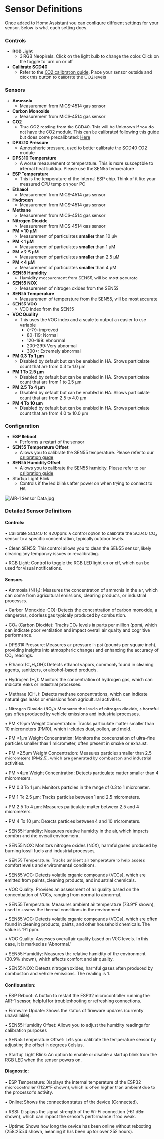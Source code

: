# Sensor Definitions

Once added to Home Assistant you can configure different settings for your sensor. Below is what each setting does.

### Controls

* **RGB Light**
  * 3 RGB Neopixels. Click on the light bulb to change the color. Click on the toggle to turn on or off
* **Calibrate SCD40**
  * Refer to the [CO2 calibration guide](https://wiki.apolloautomation.com/products/general/calibrating-and-updating/co2-calibration/). Place your sensor outside and click this button to calibrate the CO2 levels

### Sensors

* **Ammonia**
  * Measurement from MiCS-4514 gas sensor
* **Carbon Monoxide**
  * Measurement from MiCS-4514 gas sensor
* **CO2**
  * True CO2 reading from the SCD40. This will be Unknown if you do not have the CO2 module. This can be calibrated following this guide but does come precalibrated: [Here](https://wiki.apolloautomation.com/products/general/calibrating-and-updating/co2-calibration/)
* **DPS310 Pressure**
  * Atmospheric pressure, used to better calibrate the SCD40 CO2 module
* **DPS310 Temperature**
  * A worse measurement of temperature. This is more susceptible to internal heat buildup. Please use the SEN55 temperature
* **ESP Temperature**
  * This is the temperature of the internal ESP chip. Think of it like your measured CPU temp on your PC
* **Ethanol**
  * Measurement from MiCS-4514 gas sensor
* **Hydrogen**
  * Measurement from MiCS-4514 gas sensor
* **Methane**
  * Measurement from MiCS-4514 gas sensor
* **Nitrogen Dioxide**
  * Measurement from MiCS-4514 gas sensor
* **PM &lt; 10 µM**
  * Measurement of particulates **smaller** than 10 µM
* **PM &lt; 1 µM**
  * Measurement of particulates **smaller** than 1 µM
* **PM &lt; 2.5 µM**
  * Measurement of particulates **smaller** than 2.5 µM
* **PM &lt; 4 µM**
  * Measurement of particulates **smaller** than 4 µM
* **SEN55 Humidity**
  * Humidity measurement from SEN55, will be most accurate
* **SEN55 NOX**
  * Measurement of nitrogen oxides from the SEN55
* **SEN55 Temperature**
  * Measurement of temperature from the SEN55, will be most accurate
* **SEN55 VOC**
  * VOC index from the SEN55
* **VOC Quality**
  * This uses the VOC index and a scale to output an easier to use variable
    * 0-79: Improved
    * 80-119: Normal
    * 120-199: Abnormal
    * 200-299: Very abnormal
    * 300+: Extremely abnormal
* **PM 0.3 To 1 µm**
  * Disabled by default but can be enabled in HA. Shows particulate count that are from 0.3 to 1.0 µm
* **PM 1 To 2.5 µm**
  * Disabled by default but can be enabled in HA. Shows particulate count that are from 1 to 2.5 µm
* **PM 2.5 To 4 µm**
  * Disabled by default but can be enabled in HA. Shows particulate count that are from 2.5 to 4.0 µm
* **PM 4 To 10 µm**
  * Disabled by default but can be enabled in HA. Shows particulate count that are from 4.0 to 10.0 µm

### Configuration

* **ESP Reboot**
  * Performs a restart of the sensor
* **SEN55 Temperature Offset**
  * Allows you to calibrate the SEN55 temperature. Please refer to our [calibration guide](https://wiki.apolloautomation.com/products/general/temp-hum-calibration/ "MSR-1 Temperature &amp; Humidity Offsets")
* **SEN55 Humidity Offset**
  * Allows you to calibrate the SEN55 humidity. Please refer to our [calibration guide](https://wiki.apolloautomation.com/products/general/temp-hum-calibration/ "MSR-1 Temperature &amp; Humidity Offsets")
* Startup Light Blink
  * Controls if the led blinks after power on when trying to connect to HA

![AIR-1 Sensor Data.jpg](../assets/air-1-sensor-data.jpg)

### Detailed Sensor Definitions

#### Controls:

• Calibrate SCD40 to 420ppm: A control option to calibrate the SCD40 CO₂ sensor to a specific concentration, typically outdoor levels.

• Clean SEN55: This control allows you to clean the SEN55 sensor, likely clearing any temporary issues or recalibrating.

• RGB Light: Control to toggle the RGB LED light on or off, which can be used for visual notifications.

#### Sensors:

•	Ammonia (NH₃): Measures the concentration of ammonia in the air, which can come from agricultural emissions, cleaning products, or industrial processes.

•	Carbon Monoxide (CO): Detects the concentration of carbon monoxide, a dangerous, odorless gas typically produced by combustion.

•	CO₂ (Carbon Dioxide): Tracks CO₂ levels in parts per million (ppm), which can indicate poor ventilation and impact overall air quality and cognitive performance.

•	DPS310 Pressure: Measures air pressure in psi (pounds per square inch), providing insights into atmospheric changes and enhancing the accuracy of CO₂ readings.

•	Ethanol (C₂H₅OH): Detects ethanol vapors, commonly found in cleaning agents, sanitizers, or alcohol-based products.

•	Hydrogen (H₂): Monitors the concentration of hydrogen gas, which can indicate leaks or industrial processes.

•	Methane (CH₄): Detects methane concentrations, which can indicate natural gas leaks or emissions from agricultural activities.

•	Nitrogen Dioxide (NO₂): Measures the levels of nitrogen dioxide, a harmful gas often produced by vehicle emissions and industrial processes.

•	PM &lt;10µm Weight Concentration: Tracks particulate matter smaller than 10 micrometers (PM10), which includes dust, pollen, and mold.

•	PM &lt;1µm Weight Concentration: Monitors the concentration of ultra-fine particles smaller than 1 micrometer, often present in smoke or exhaust.

•	PM &lt;2.5µm Weight Concentration: Measures particles smaller than 2.5 micrometers (PM2.5), which are generated by combustion and industrial activities.

•	PM &lt;4µm Weight Concentration: Detects particulate matter smaller than 4 micrometers.

•	PM 0.3 To 1 µm: Monitors particles in the range of 0.3 to 1 micrometer.

•	PM 1 To 2.5 µm: Tracks particles between 1 and 2.5 micrometers.

•	PM 2.5 To 4 µm: Measures particulate matter between 2.5 and 4 micrometers.

•	PM 4 To 10 µm: Detects particles between 4 and 10 micrometers.

•	SEN55 Humidity: Measures relative humidity in the air, which impacts comfort and the overall environment.

•	SEN55 NOX: Monitors nitrogen oxides (NOX), harmful gases produced by burning fossil fuels and industrial processes.

•	SEN55 Temperature: Tracks ambient air temperature to help assess comfort levels and environmental conditions.

•	SEN55 VOC: Detects volatile organic compounds (VOCs), which are emitted from paints, cleaning products, and industrial chemicals.

•	VOC Quality: Provides an assessment of air quality based on the concentration of VOCs, ranging from normal to abnormal.

•	SEN55 Temperature: Measures ambient air temperature (73.9°F shown), used to assess the thermal conditions in the environment.

•	SEN55 VOC: Detects volatile organic compounds (VOCs), which are often found in cleaning products, paints, and other household chemicals. The value is 191 ppm.

•	VOC Quality: Assesses overall air quality based on VOC levels. In this case, it is marked as “Abnormal.”

•	SEN55 Humidity: Measures the relative humidity of the environment (30.9% shown), which affects comfort and air quality.

•	SEN55 NOX: Detects nitrogen oxides, harmful gases often produced by combustion and vehicle emissions. The reading is 1.

#### Configuration:

•	ESP Reboot: A button to restart the ESP32 microcontroller running the AIR-1 sensor, helpful for troubleshooting or refreshing connections.

•	Firmware Update: Shows the status of firmware updates (currently unavailable).

•	SEN55 Humidity Offset: Allows you to adjust the humidity readings for calibration purposes.

•	SEN55 Temperature Offset: Lets you calibrate the temperature sensor by adjusting the offset in degrees Celsius.

•	Startup Light Blink: An option to enable or disable a startup blink from the RGB LED when the sensor powers on.

#### Diagnostic:

•	ESP Temperature: Displays the internal temperature of the ESP32 microcontroller (112.6°F shown), which is often higher than ambient due to the processor’s activity.

•	Online: Shows the connection status of the device (Connected).

•	RSSI: Displays the signal strength of the Wi-Fi connection (-61 dBm shown), which can impact the sensor’s performance if too weak.

•	Uptime: Shows how long the device has been online without rebooting (258:25:54 shown, meaning it has been up for over 258 hours).